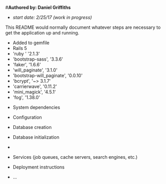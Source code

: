 #**Authored by: Daniel Griffiths**
- *start date: 2/25/17 (work in progress)*

This README would normally document whatever steps are necessary to get the
application up and running.


- Added to gemfile
- Rails 5
- 'ruby  '                    '2.1.3'
- 'bootstrap-sass',           '3.3.6'
- 'faker',                    '1.6.6'
- 'will_paginate',            '3.1.0'
- 'bootstrap-will_paginate', '0.0.10'
- 'bcrypt',                '~> 3.1.7'
- 'carrierwave',             '0.11.2'
- 'mini_magick',              '4.5.1'
- 'fog',                     '1.38.0'

* System dependencies

* Configuration

* Database creation

* Database initialization

* 

* Services (job queues, cache servers, search engines, etc.)

* Deployment instructions

* ...
